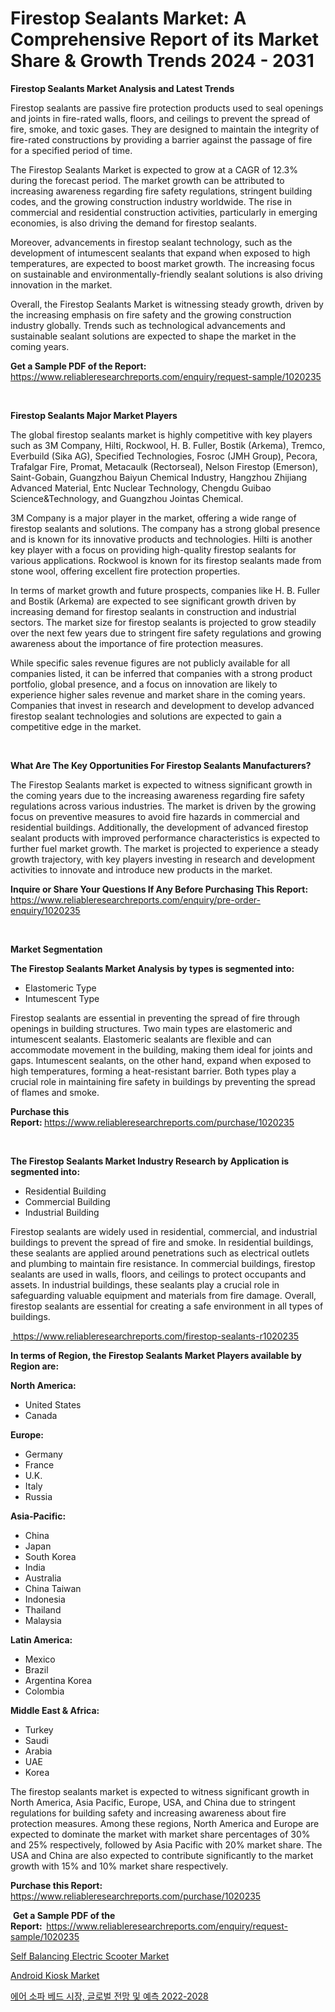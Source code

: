 <p><h1>Firestop Sealants Market: A Comprehensive Report of its Market Share & Growth Trends 2024 - 2031</h1></p><p><strong>Firestop Sealants Market Analysis and Latest Trends</strong></p>
<p><p>Firestop sealants are passive fire protection products used to seal openings and joints in fire-rated walls, floors, and ceilings to prevent the spread of fire, smoke, and toxic gases. They are designed to maintain the integrity of fire-rated constructions by providing a barrier against the passage of fire for a specified period of time.</p><p>The Firestop Sealants Market is expected to grow at a CAGR of 12.3% during the forecast period. The market growth can be attributed to increasing awareness regarding fire safety regulations, stringent building codes, and the growing construction industry worldwide. The rise in commercial and residential construction activities, particularly in emerging economies, is also driving the demand for firestop sealants.</p><p>Moreover, advancements in firestop sealant technology, such as the development of intumescent sealants that expand when exposed to high temperatures, are expected to boost market growth. The increasing focus on sustainable and environmentally-friendly sealant solutions is also driving innovation in the market.</p><p>Overall, the Firestop Sealants Market is witnessing steady growth, driven by the increasing emphasis on fire safety and the growing construction industry globally. Trends such as technological advancements and sustainable sealant solutions are expected to shape the market in the coming years.</p></p>
<p><strong>Get a Sample PDF of the Report:&nbsp;</strong> <a href="https://www.reliableresearchreports.com/enquiry/request-sample/1020235">https://www.reliableresearchreports.com/enquiry/request-sample/1020235</a></p>
<p>&nbsp;</p>
<p><strong>Firestop Sealants Major Market Players</strong></p>
<p><p>The global firestop sealants market is highly competitive with key players such as 3M Company, Hilti, Rockwool, H. B. Fuller, Bostik (Arkema), Tremco, Everbuild (Sika AG), Specified Technologies, Fosroc (JMH Group), Pecora, Trafalgar Fire, Promat, Metacaulk (Rectorseal), Nelson Firestop (Emerson), Saint-Gobain, Guangzhou Baiyun Chemical Industry, Hangzhou Zhijiang Advanced Material, Entc Nuclear Technology, Chengdu Guibao Science&Technology, and Guangzhou Jointas Chemical.</p><p>3M Company is a major player in the market, offering a wide range of firestop sealants and solutions. The company has a strong global presence and is known for its innovative products and technologies. Hilti is another key player with a focus on providing high-quality firestop sealants for various applications. Rockwool is known for its firestop sealants made from stone wool, offering excellent fire protection properties.</p><p>In terms of market growth and future prospects, companies like H. B. Fuller and Bostik (Arkema) are expected to see significant growth driven by increasing demand for firestop sealants in construction and industrial sectors. The market size for firestop sealants is projected to grow steadily over the next few years due to stringent fire safety regulations and growing awareness about the importance of fire protection measures.</p><p>While specific sales revenue figures are not publicly available for all companies listed, it can be inferred that companies with a strong product portfolio, global presence, and a focus on innovation are likely to experience higher sales revenue and market share in the coming years. Companies that invest in research and development to develop advanced firestop sealant technologies and solutions are expected to gain a competitive edge in the market.</p></p>
<p>&nbsp;</p>
<p><strong>What Are The Key Opportunities For Firestop Sealants Manufacturers?</strong></p>
<p><p>The Firestop Sealants market is expected to witness significant growth in the coming years due to the increasing awareness regarding fire safety regulations across various industries. The market is driven by the growing focus on preventive measures to avoid fire hazards in commercial and residential buildings. Additionally, the development of advanced firestop sealant products with improved performance characteristics is expected to further fuel market growth. The market is projected to experience a steady growth trajectory, with key players investing in research and development activities to innovate and introduce new products in the market.</p></p>
<p><strong>Inquire or Share Your Questions If Any Before Purchasing This Report:</strong> <a href="https://www.reliableresearchreports.com/enquiry/pre-order-enquiry/1020235">https://www.reliableresearchreports.com/enquiry/pre-order-enquiry/1020235</a></p>
<p>&nbsp;</p>
<p><strong>Market Segmentation</strong></p>
<p><strong>The Firestop Sealants Market Analysis by types is segmented into:</strong></p>
<p><ul><li>Elastomeric Type</li><li>Intumescent Type</li></ul></p>
<p><p>Firestop sealants are essential in preventing the spread of fire through openings in building structures. Two main types are elastomeric and intumescent sealants. Elastomeric sealants are flexible and can accommodate movement in the building, making them ideal for joints and gaps. Intumescent sealants, on the other hand, expand when exposed to high temperatures, forming a heat-resistant barrier. Both types play a crucial role in maintaining fire safety in buildings by preventing the spread of flames and smoke.</p></p>
<p><strong>Purchase this Report:&nbsp;</strong><a href="https://www.reliableresearchreports.com/purchase/1020235">https://www.reliableresearchreports.com/purchase/1020235</a></p>
<p>&nbsp;</p>
<p><strong>The Firestop Sealants Market Industry Research by Application is segmented into:</strong></p>
<p><ul><li>Residential Building</li><li>Commercial Building</li><li>Industrial Building</li></ul></p>
<p><p>Firestop sealants are widely used in residential, commercial, and industrial buildings to prevent the spread of fire and smoke. In residential buildings, these sealants are applied around penetrations such as electrical outlets and plumbing to maintain fire resistance. In commercial buildings, firestop sealants are used in walls, floors, and ceilings to protect occupants and assets. In industrial buildings, these sealants play a crucial role in safeguarding valuable equipment and materials from fire damage. Overall, firestop sealants are essential for creating a safe environment in all types of buildings.</p></p>
<p><a href="https://www.reliableresearchreports.com/firestop-sealants-r1020235">&nbsp;https://www.reliableresearchreports.com/firestop-sealants-r1020235</a></p>
<p><strong>In terms of Region, the Firestop Sealants Market Players available by Region are:</strong></p>
<p>
    <p> <strong> North America: </strong>
        <ul>
            <li>United States</li>
            <li>Canada</li>
        </ul>
        </p> 
    <p> <strong> Europe: </strong>
        <ul>
            <li>Germany</li>
            <li>France</li>
            <li>U.K.</li>
            <li>Italy</li>
            <li>Russia</li>
        </ul>
        </p> 
    <p> <strong> Asia-Pacific: </strong>
        <ul>
            <li>China</li>
            <li>Japan</li>
            <li>South Korea</li>
            <li>India</li>
            <li>Australia</li>
            <li>China Taiwan</li>
            <li>Indonesia</li>
            <li>Thailand</li>
            <li>Malaysia</li>
        </ul>
        </p> 
    <p> <strong> Latin America: </strong>
        <ul>
            <li>Mexico</li>
            <li>Brazil</li>
            <li>Argentina Korea</li>
            <li>Colombia</li>
        </ul>
        </p> 
    <p> <strong> Middle East & Africa: </strong>
        <ul>
            <li>Turkey</li>
            <li>Saudi</li>
            <li>Arabia</li>
            <li>UAE</li>
            <li>Korea</li>
        </ul>
    </p>
    </p>
<p><p>The firestop sealants market is expected to witness significant growth in North America, Asia Pacific, Europe, USA, and China due to stringent regulations for building safety and increasing awareness about fire protection measures. Among these regions, North America and Europe are expected to dominate the market with market share percentages of 30% and 25% respectively, followed by Asia Pacific with 20% market share. The USA and China are also expected to contribute significantly to the market growth with 15% and 10% market share respectively.</p></p>
<p><strong>Purchase this Report: </strong><a href="https://www.reliableresearchreports.com/purchase/1020235">https://www.reliableresearchreports.com/purchase/1020235</a></p>
<p>&nbsp;<strong>Get a Sample PDF of the Report:&nbsp;&nbsp;</strong><a href="https://www.reliableresearchreports.com/enquiry/request-sample/1020235">https://www.reliableresearchreports.com/enquiry/request-sample/1020235</a></p>
<p><strong></strong></p>
<p><p><a href="https://github.com/RickHolmes3/Market-Research-Report-List-5/blob/main/self-balancing-electric-scooter-market.md">Self Balancing Electric Scooter Market</a></p><p><a href="https://github.com/refatkhan11277/Market-Research-Report-List-1/blob/main/android-kiosk-market.md">Android Kiosk Market</a></p><p><a href="https://github.com/vskv4779xr1/Market-Research-Report-List-3/blob/main/4038620131263.md">에어 소파 베드 시장, 글로벌 전망 및 예측 2022-2028</a></p></p>